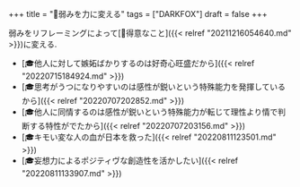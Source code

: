+++
title = "🦊弱みを力に変える"
tags = ["DARKFOX"]
draft = false
+++

弱みをリフレーミングによって[🦊得意なこと]({{< relref "20211216054640.md" >}})に変える.

-   [🎓他人に対して嫉妬ばかりするのは好奇心旺盛だから]({{< relref "20220715184924.md" >}})
-   [🎓思考がうつになりやすいのは感性が鋭いという特殊能力を発揮しているから]({{< relref "20220707202852.md" >}})
-   [🎓他人に同情するのは感性が鋭いという特殊能力が転じて理性より情で判断する特性がでたから]({{< relref "20220707203156.md" >}})
-   [🎓キモい変な人の血が日本を救った]({{< relref "20220811123501.md" >}})
-   [🎓妄想力によるポジティヴな創造性を活かしたい]({{< relref "20220811133907.md" >}})
